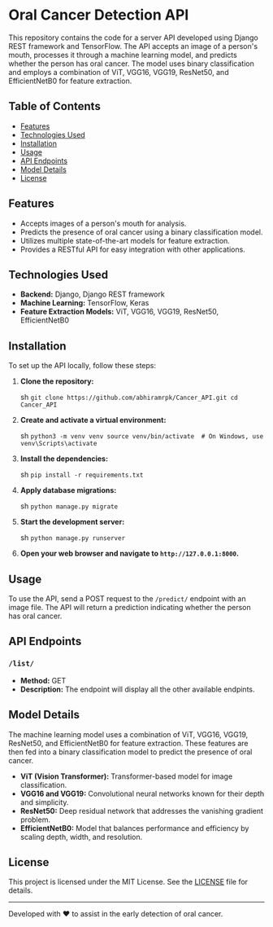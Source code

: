 # Oral Cancer Detection API

This repository contains the code for a server API developed using Django REST framework and TensorFlow. The API accepts an image of a person's mouth, processes it through a machine learning model, and predicts whether the person has oral cancer. The model uses binary classification and employs a combination of ViT, VGG16, VGG19, ResNet50, and EfficientNetB0 for feature extraction.

## Table of Contents

- [Features](#features)
- [Technologies Used](#technologies-used)
- [Installation](#installation)
- [Usage](#usage)
- [API Endpoints](#api-endpoints)
- [Model Details](#model-details)
- [License](#license)

## Features

- Accepts images of a person's mouth for analysis.
- Predicts the presence of oral cancer using a binary classification model.
- Utilizes multiple state-of-the-art models for feature extraction.
- Provides a RESTful API for easy integration with other applications.

## Technologies Used

- **Backend:** Django, Django REST framework
- **Machine Learning:** TensorFlow, Keras
- **Feature Extraction Models:** ViT, VGG16, VGG19, ResNet50, EfficientNetB0

## Installation

To set up the API locally, follow these steps:

1. **Clone the repository:**

   sh
   `git clone https://github.com/abhiramrpk/Cancer_API.git
   cd Cancer_API`
   

2. **Create and activate a virtual environment:**

   sh
   `python3 -m venv venv
   source venv/bin/activate  # On Windows, use venv\Scripts\activate`
   

3. **Install the dependencies:**

   sh
   `pip install -r requirements.txt`
   

4. **Apply database migrations:**

   sh
   `python manage.py migrate`
   

5. **Start the development server:**

   sh
   `python manage.py runserver`
   

6. **Open your web browser and navigate to `http://127.0.0.1:8000`.**

## Usage

To use the API, send a POST request to the `/predict/` endpoint with an image file. The API will return a prediction indicating whether the person has oral cancer.

## API Endpoints

### `/list/`

- **Method:** GET
- **Description:** The endpoint will display all the other available endpints.
  

## Model Details

The machine learning model uses a combination of ViT, VGG16, VGG19, ResNet50, and EfficientNetB0 for feature extraction. These features are then fed into a binary classification model to predict the presence of oral cancer.

- **ViT (Vision Transformer):** Transformer-based model for image classification.
- **VGG16 and VGG19:** Convolutional neural networks known for their depth and simplicity.
- **ResNet50:** Deep residual network that addresses the vanishing gradient problem.
- **EfficientNetB0:** Model that balances performance and efficiency by scaling depth, width, and resolution.


## License

This project is licensed under the MIT License. See the [LICENSE](LICENSE) file for details.


---

Developed with ❤️ to assist in the early detection of oral cancer.
